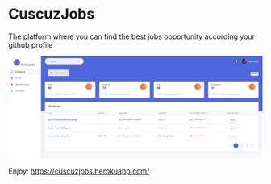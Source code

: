 # CuscuzJobs
The platform where you can find the best jobs opportunity according your github profile

![Kibana Jobs Dashboard](media/assets/img/dashboard.png)

Enjoy: https://cuscuzjobs.herokuapp.com/
 